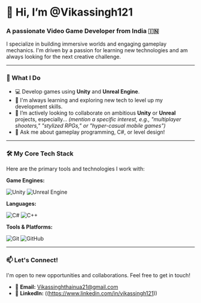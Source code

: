 # 👋 Hi, I’m @Vikassingh121
### A passionate Video Game Developer from India 🇮🇳

I specialize in building immersive worlds and engaging gameplay mechanics. I'm driven by a passion for learning new technologies and am always looking for the next creative challenge.

---

### 🚀 What I Do

* 💻   Develop games using **Unity** and **Unreal Engine**.
* 🌱   I'm always learning and exploring new tech to level up my development skills.
* 💞️   I’m actively looking to collaborate on ambitious **Unity** or **Unreal** projects, especially... *(mention a specific interest, e.g., "multiplayer shooters," "stylized RPGs," or "hyper-casual mobile games")*
* 💬   Ask me about gameplay programming, C#, or level design!

---

### 🛠️ My Core Tech Stack

Here are the primary tools and technologies I work with:

**Game Engines:**
<p>
  <img src="https://img.shields.io/badge/Unity-100000?style=for-the-badge&logo=unity&logoColor=white" alt="Unity">
  <img src="https://img.shields.io/badge/Unreal%20Engine-313131?style=for-the-badge&logo=unrealengine&logoColor=white" alt="Unreal Engine">
</p>

**Languages:**
<p>
  <img src="https://img.shields.io/badge/C%23-239120?style=for-the-badge&logo=c-sharp&logoColor=white" alt="C#">
  <img src="https://img.shields.io/badge/C%2B%2B-00599C?style=for-the-badge&logo=cplusplus&logoColor=white" alt="C++">
  </p>

**Tools & Platforms:**
<p>
  <img src="https://img.shields.io/badge/Git-F05032?style=for-the-badge&logo=git&logoColor=white" alt="Git">
  <img src="https://img.shields.io/badge/GitHub-181717?style=for-the-badge&logo=github&logoColor=white" alt="GitHub">
  </p>

---

### 📫 Let's Connect!

I'm open to new opportunities and collaborations. Feel free to get in touch!

* 📧   **Email:** [Vikassinghthainua21@gmail.com](mailto:Vikassinghthainua21@gmail.com)
* 💼   **LinkedIn:** ((https://www.linkedin.com/in/vikassingh121))
